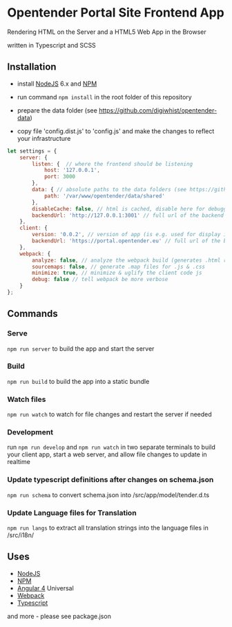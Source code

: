 # Opentender Portal Site Frontend App

Rendering HTML on the Server and a HTML5 Web App in the Browser

written in Typescript and SCSS

## Installation

- install [NodeJS](https://nodejs.org/) 6.x and [NPM](https://www.npmjs.com/)

- run command `npm install` in the root folder of this repository

- prepare the data folder (see https://github.com/digiwhist/opentender-data)

- copy file 'config.dist.js' to 'config.js' and make the changes to reflect your infrastructure

```javascript
let settings = {
	server: {
		listen: {  // where the frontend should be listening
			host: '127.0.0.1',
			port: 3000
		},
		data: { // absolute paths to the data folders (see https://github.com/digiwhist/opentender-data)
			path: '/var/www/opentender/data/shared'
		},
		disableCache: false, // html is cached, disable here for debugging purposes
		backendUrl: 'http://127.0.0.1:3001' // full url of the backend for the server
	},
	client: {
		version: '0.0.2', // version of app (is e.g. used for display in footer & "uncaching" resources on app update)
		backendUrl: 'https://portal.opentender.eu' // full url of the backend for the client app
	},
	webpack: {
		analyze: false, // analyze the webpack build (generates .html results in /dist folder)
		sourcemaps: false, // generate .map files for .js & .css
		minimize: true, // minimize & uglify the client code js
		debug: false // tell webpack be more verbose
	}
};
```

## Commands

### Serve

`npm run server` to build the app and start the server

### Build

`npm run build` to build the app into a static bundle

### Watch files

`npm run watch` to watch for file changes and restart the server if needed

### Development

run `npm run develop` and `npm run watch` in two separate terminals to build your client app, start a web server, and allow file changes to update in realtime

### Update typescript definitions after changes on schema.json

`npm run schema` to convert schema.json into /src/app/model/tender.d.ts

### Update Language files for Translation

`npm run langs` to extract all translation strings into the language files in /src/i18n/

## Uses

* [NodeJS](https://nodejs.org/)
* [NPM](https://www.npmjs.com/)
* [Angular 4](https://angular.io/) Universal
* [Webpack](https://webpack.github.io)
* [Typescript](https://www.typescriptlang.org/)

and more - please see package.json
